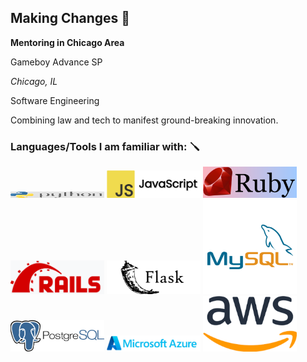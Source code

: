 ## Making Changes 👋
**Mentoring in Chicago Area**

Gameboy Advance SP

*Chicago, IL*

Software Engineering

Combining law and tech to manifest ground-breaking innovation. 

### Languages/Tools I am familiar with: 🪛
<img src="/python.png" style="width:150px; height: 10px;">
<img src="/javascript.png" style="width:150px">
<img src="/ruby.png" style="width:150px">
<img src="/rails.png" style="width:150px">
<img src="/flask.png" style="width:150px">
<img src="/mysql.png" style="width:150px">
<img src="/postgresql.png" style="width:150px">
<img src="/azure.png" style="width:150px">
<img src="/aws.png" style="width:150px">
<!--
**BlueUnderBoy/BlueUnderBoy** is a ✨ _special_ ✨ repository because its `README.md` (this file) appears on your GitHub profile.

Here are some ideas to get you started:

- 🔭 I’m currently working on ...
- 🌱 I’m currently learning ...
- 👯 I’m looking to collaborate on ...
- 🤔 I’m looking for help with ...
- 💬 Ask me about ...
- 📫 How to reach me: ...
- 😄 Pronouns: ...
- ⚡ Fun fact: ...
-->
